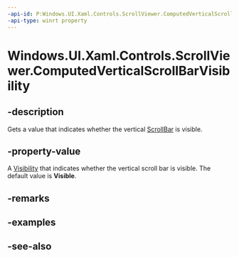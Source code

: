 ```yaml
---
-api-id: P:Windows.UI.Xaml.Controls.ScrollViewer.ComputedVerticalScrollBarVisibility
-api-type: winrt property
---
```


<!-- Property syntax
public Windows.UI.Xaml.Visibility ComputedVerticalScrollBarVisibility { get; }
-->

# Windows.UI.Xaml.Controls.ScrollViewer.ComputedVerticalScrollBarVisibility

## -description
Gets a value that indicates whether the vertical [ScrollBar](../windows.ui.xaml.controls.primitives/scrollbar.md) is visible.



## -property-value
A [Visibility](../windows.ui.xaml/visibility.md) that indicates whether the vertical scroll bar is visible. The default value is **Visible**.

## -remarks

## -examples

## -see-also
